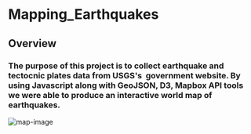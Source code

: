 # Mapping_Earthquakes
## Overview
### The purpose of this project is to collect earthquake and tectocnic plates data from USGS's  government website. By using Javascript along with GeoJSON, D3, Mapbox API tools we were able to produce an interactive world map of earthquakes.

![map-image](https://user-images.githubusercontent.com/106359564/219232475-6d0e9ee0-44c9-4e64-9f11-8b09084b812d.png)

